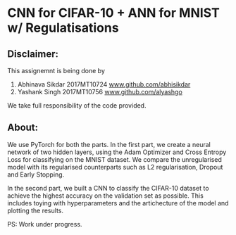 # CNN for CIFAR-10 + ANN for MNIST w/ Regulatisations
## Disclaimer:
This assignemnt is being done by
  1) Abhinava Sikdar 2017MT10724 www.github.com/abhisikdar
  2) Yashank Singh 2017MT10756 www.github.com/alyashgo

We take full responsibility of the code provided.

## About:
We use PyTorch for both the parts. In the first part, we create a neural network of two hidden layers, using the Adam Optimizer and Cross Entropy Loss for classifying on the MNIST dataset. We compare the unregularised model with its regularised counterparts such as L2 regularisation, Dropout and Early Stopping.

In the second part, we built a CNN to classify the CIFAR-10 dataset to achieve the highest accuracy on the validation set as possible. This includes toying with hyperparameters and the artichecture of the model and plotting the results.

PS: Work under progress.
